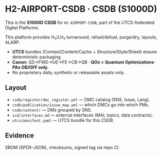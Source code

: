 # H2-AIRPORT-CSDB · CSDB (S1000D)

This is the **S1000D CSDB** for `H2-AIRPORT-CSDB`, part of the UTCS-federated Digital Platforms.

This platform provides H₂/LH₂ turnaround, refuel/defuel, purge/dry, layouts, ALARP.

- **UTCS** bundles (Context/Content/Cache + Structure/Style/Sheet) ensure deterministic packaging.
- **Canon:** QS→FWD→UE→FE→CB→QB · **QOx = Quantum Optimizations** · **PAx OB/OFF only**.
- No proprietary data; synthetic or releasable assets only.

## Layout

- `csdb/register/dmc_register.yml` — DMC catalog (SNS, Issue, Lang).
- `csdb/publication/issue_map.yml` — which DMCs go into which PMs.
- `csdb/content/` — DMs grouped by SNS.
- `icd/interfaces.md` — external interfaces (MAL topics, data contracts).
- `utcs/manifest.yaml` — UTCS bundle for this CSDB.

## Evidence

SBOM (SPDX-JSON), checksums, signed tag via repo CI.
